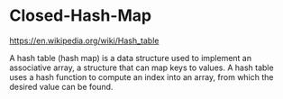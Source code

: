 # Closed-Hash-Map

https://en.wikipedia.org/wiki/Hash_table

A hash table (hash map) is a data structure used to implement an associative array, a structure that can map keys to values. A hash table uses a hash function to compute an index into an array, from which the desired value can be found.
